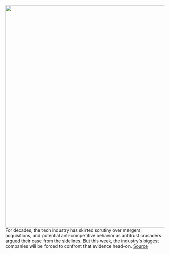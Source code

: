 <img src='https://cdn.vox-cdn.com/thumbor/0_K2ul-v4snTRYQah_rPMroMruw=/0x0:2050x1367/1200x675/filters:focal(861x520:1189x848)/cdn.vox-cdn.com/uploads/chorus_image/image/67120899/VRG_ILLO_4109_001.0.jpg' width='700px' /><br/>
For decades, the tech industry has skirted scrutiny over mergers, acquisitions, and potential anti-competitive behavior as antitrust crusaders argued their case from the sidelines. But this week, the industry's biggest companies will be forced to confront that evidence head-on.
<a href='https://www.theverge.com/2020/7/28/21344920/big-tech-ceo-antitrust-hearing-apple-facebook-amazon-google-facebook'> Source <a/>